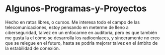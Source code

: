 # Algunos-Programas-y-Proyectos
Hecho en ratos libres, o cursos.
Me interesa todo el campo de las telecomunicaciones, estoy pensando en meterme de lleno a ciberseguridad, talvez en un enfocarme en auditoria, pero es que también me gusta la el cómo se desarrolla los radioenlaces, y sinceramente no creo que se relegue en el futuro, hasta se podría mejorar talvez en el ámbito de la estabilidad de conexión.
